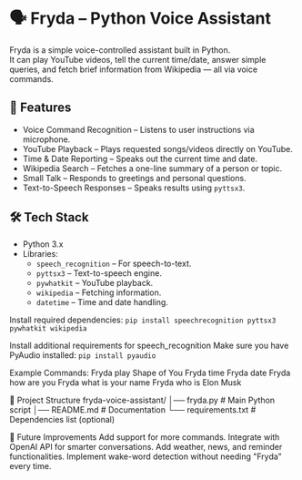 # 🗣️ Fryda – Python Voice Assistant

Fryda is a simple voice-controlled assistant built in Python.  
It can play YouTube videos, tell the current time/date, answer simple queries, and fetch brief information from Wikipedia — all via voice commands.

## 📌 Features
- Voice Command Recognition – Listens to user instructions via microphone.
- YouTube Playback – Plays requested songs/videos directly on YouTube.
- Time & Date Reporting – Speaks out the current time and date.
- Wikipedia Search – Fetches a one-line summary of a person or topic.
- Small Talk – Responds to greetings and personal questions.
- Text-to-Speech Responses – Speaks results using `pyttsx3`.

## 🛠️ Tech Stack
- Python 3.x
- Libraries:
  - `speech_recognition` – For speech-to-text.
  - `pyttsx3` – Text-to-speech engine.
  - `pywhatkit` – YouTube playback.
  - `wikipedia` – Fetching information.
  - `datetime` – Time and date handling.


Install required dependencies:
`pip install speechrecognition pyttsx3 pywhatkit wikipedia`

Install additional requirements for speech_recognition
Make sure you have PyAudio installed:
`pip install pyaudio`


Example Commands:
Fryda play Shape of You
Fryda time
Fryda date
Fryda how are you
Fryda what is your name
Fryda who is Elon Musk


📂 Project Structure
fryda-voice-assistant/
│── fryda.py          # Main Python script
│── README.md         # Documentation
└── requirements.txt  # Dependencies list (optional)


🚀 Future Improvements
    Add support for more commands.
    Integrate with OpenAI API for smarter conversations.
    Add weather, news, and reminder functionalities.
    Implement wake-word detection without needing "Fryda" every time.
